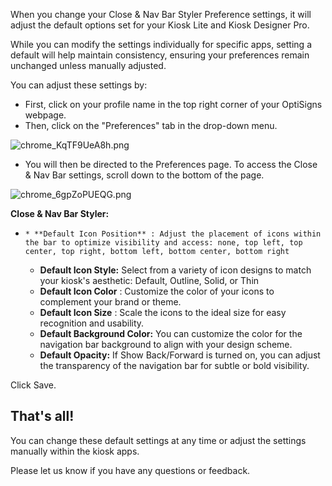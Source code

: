 When you change your Close & Nav Bar Styler Preference settings, it will adjust the default options set for your Kiosk Lite and Kiosk Designer Pro.

While you can modify the settings individually for specific apps, setting a default will help maintain consistency, ensuring your preferences remain unchanged unless manually adjusted.

You can adjust these settings by:

  * First, click on your profile name in the top right corner of your OptiSigns webpage.
  * Then, click on the "Preferences" tab in the drop-down menu.

![chrome_KqTF9UeA8h.png](https://support.optisigns.com/hc/article_attachments/28115918025875)

  * You will then be directed to the Preferences page. To access the Close & Nav Bar settings, scroll down to the bottom of the page.

![chrome_6gpZoPUEQG.png](https://support.optisigns.com/hc/article_attachments/28115918027155)

**Close & Nav Bar Styler:**

  *     * **Default Icon Position** : Adjust the placement of icons within the bar to optimize visibility and access: none, top left, top center, top right, bottom left, bottom center, bottom right
    * **Default Icon Style:** Select from a variety of icon designs to match your kiosk's aesthetic: Default, Outline, Solid, or Thin
    * **Default Icon Color** : Customize the color of your icons to complement your brand or theme.
    * **Default Icon Size** : Scale the icons to the ideal size for easy recognition and usability.
    * **Default Background Color:** You can customize the color for the navigation bar background to align with your design scheme.
    * **Default Opacity:** If Show Back/Forward is turned on, you can adjust the transparency of the navigation bar for subtle or bold visibility.

Click Save.

## **That's all!**

You can change these default settings at any time or adjust the settings manually within the kiosk apps.

Please let us know if you have any questions or feedback.